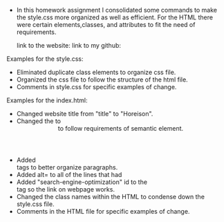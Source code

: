 * In this homework assignment I consolidated some commands to make the style.css more organized as well as efficient. For the HTML there were certain elements,classes, and attributes to fit the need of requirements.
    
    link to the website:
    link to my github:

 
Examples for the style.css:
* Eliminated duplicate class elements to organize css file.
* Organized the css file to follow the structure of the html file.
* Comments in style.css for specific examples of change.

Examples for the index.html:
* Changed website title from "title" to "Horeison".
* Changed the <head> to <header> to follow requirements of semantic element.
* Added <article> tags to better organize paragraphs.
* Added alt= to all of the lines that had <img src>
* Added "search-engine-optimization" id to the <div> tag so the link on webpage works.
* Changed the class names within the HTML to condense down the style.css file.
* Comments in the HTML file for specific examples of change.
